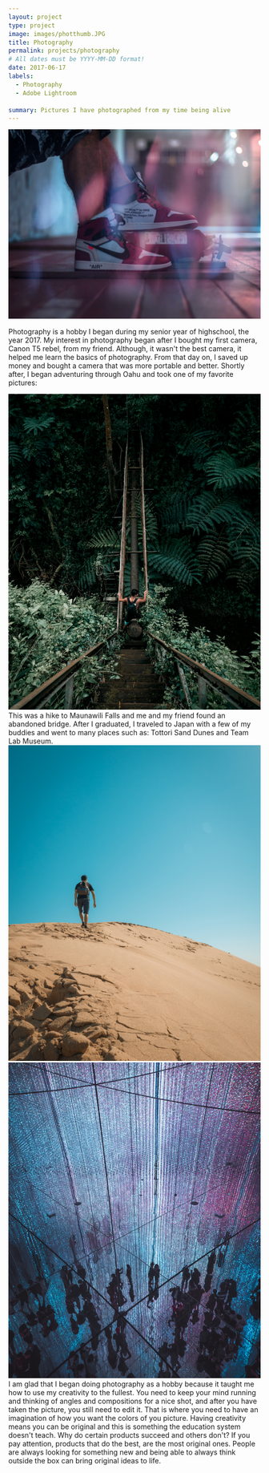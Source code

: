 ```yaml
---
layout: project
type: project
image: images/photthumb.JPG
title: Photography
permalink: projects/photography
# All dates must be YYYY-MM-DD format!
date: 2017-06-17
labels:
  - Photography
  - Adobe Lightroom
  
summary: Pictures I have photographed from my time being alive
---
```


<img class="ui medium right floated rounded image" src="../images/owaj1.JPG">

Photography is a hobby I began during my senior year of highschool, the year 2017. My interest in photography began after I bought my first camera, Canon T5 rebel, from my friend. Although, it wasn't the best camera, it helped me learn the basics of photography. From that day on, I saved up money and bought a camera that was more portable and better. Shortly after, I began adventuring through Oahu and took one of my favorite pictures:
<div class="ui small rounded images">
  <img class="ui image" src="../images/maunawilli copy.JPG">
</div>
This was a hike to Maunawili Falls and me and my friend found an abandoned bridge. After I graduated, I traveled to Japan with a few of my buddies and went to many places such as: Tottori Sand Dunes and Team Lab Museum. 
<div class="ui small rounded images">
  <img class="ui image" src="../images/sanddunes copy.JPG"><img class="ui image" src="../images/teamlab1 copy.jpg">
</div>
I am glad that I began doing photography as a hobby because it taught me how to use my creativity to the fullest. You need to keep your mind running and thinking of angles and compositions for a nice shot, and after you have taken the picture, you still need to edit it. That is where you need to have an imagination of how you want the colors of you picture. Having creativity means you can be original and this is something the education system doesn't teach. Why do certain products succeed and others don't? If you pay attention, products that do the best, are the most original ones. People are always looking for something new and being able to always think outside the box can bring original ideas to life. 

